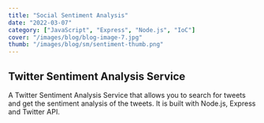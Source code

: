 ```yaml
---
title: "Social Sentiment Analysis"
date: "2022-03-07"
category: ["JavaScript", "Express", "Node.js", "IoC"]
cover: "/images/blog/blog-image-7.jpg"
thumb: "/images/blog/sm/sentiment-thumb.png"
---
```


## Twitter Sentiment Analysis Service

A Twitter Sentiment Analysis Service that allows you to search for tweets and get the sentiment analysis of the tweets. It is built with Node.js, Express and Twitter API.